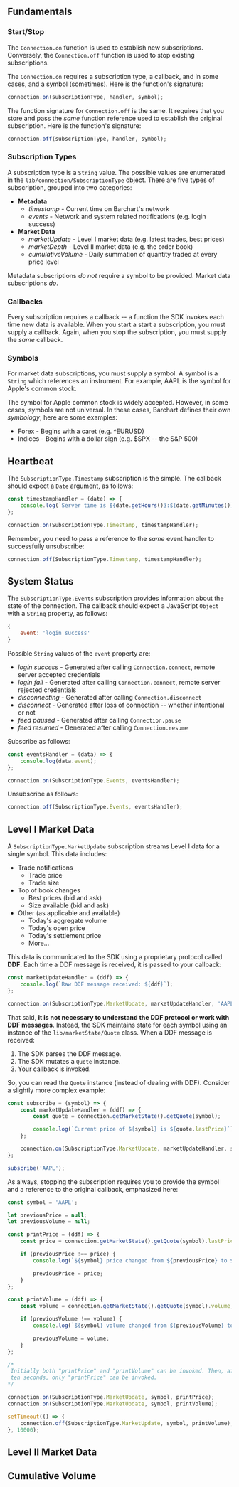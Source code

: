 ## Fundamentals

### Start/Stop

The ```Connection.on``` function is used to establish new subscriptions. Conversely, the ```Connection.off``` function is used to stop existing subscriptions.

The ```Connection.on``` requires a subscription type, a callback, and in some cases, and a symbol (sometimes). Here is the function's signature:

```js
connection.on(subscriptionType, handler, symbol);
```

The function signature for ```Connection.off``` is the same. It requires that you store and pass the *same* function reference used to establish the original subscription. Here is the function's signature:

```js
connection.off(subscriptionType, handler, symbol);
```

### Subscription Types

A subscription type is a ```String``` value. The possible values are enumerated in the ```lib/connection/SubscriptionType``` object. There are five types of subscription, grouped into two categories:

* **Metadata**
  * *timestamp* - Current time on Barchart's network
  * *events* - Network and system related notifications (e.g. login success)
* **Market Data**
  * *marketUpdate* - Level I market data (e.g. latest trades, best prices)
  * *marketDepth* - Level II market data (e.g. the order book)
  * *cumulativeVolume* - Daily summation of quantity traded at every price level

Metadata subscriptions *do not* require a symbol to be provided. Market data subscriptions *do*.

### Callbacks

Every subscription requires a callback -- a function the SDK invokes each time new data is available. When you start a start a subscription, you must supply a callback. Again, when you stop the subscription, you must supply the *same* callback.

### Symbols

For market data subscriptions, you must supply a symbol. A symbol is a ```String``` which references an instrument. For example, AAPL is the symbol for Apple's common stock.

The symbol for Apple common stock is widely accepted. However, in some cases, symbols are not universal. In these cases, Barchart defines their own *symbology*; here are some examples:

* Forex - Begins with a caret (e.g. ^EURUSD)
* Indices - Begins with a dollar sign (e.g. $SPX -- the S&P 500)

## Heartbeat

The ```SubscriptionType.Timestamp``` subscription is the simple. The callback should expect a ```Date``` argument, as follows:

```js
const timestampHandler = (date) => {
	console.log(`Server time is ${date.getHours()}:${date.getMinutes()}`);
};

connection.on(SubscriptionType.Timestamp, timestampHandler);
```

Remember, you need to pass a reference to the *same* event handler to successfully unsubscribe:

```js
connection.off(SubscriptionType.Timestamp, timestampHandler);
```

## System Status

The ```SubscriptionType.Events``` subscription provides information about the state of the connection. The callback should expect a JavaScript ```Object``` with a ```String``` property, as follows:

```js
{
	event: 'login success'
}
```

Possible ```String``` values of the ```event``` property are:

* *login success* - Generated after calling ```Connection.connect```, remote server accepted credentials
* *login fail* - Generated after calling ```Connection.connect```, remote server rejected credentials
* *disconnecting* - Generated after calling ```Connection.disconnect```
* *disconnect* - Generated after loss of connection -- whether intentional or not
* *feed paused* - Generated after calling ```Connection.pause```
* *feed resumed* - Generated after calling ```Connection.resume```

Subscribe as follows:

```js
const eventsHandler = (data) => {
	console.log(data.event);
};

connection.on(SubscriptionType.Events, eventsHandler);
```

Unsubscribe as follows:

```js
connection.off(SubscriptionType.Events, eventsHandler);
```

## Level I Market Data

A ```SubscriptionType.MarketUpdate``` subscription streams Level I data for a single symbol. This data includes:

* Trade notifications
  * Trade price
  * Trade size
* Top of book changes
  * Best prices (bid and ask)
  * Size available (bid and ask)
* Other (as applicable and available)
  * Today's aggregate volume
  * Today's open price
  * Today's settlement price
  * More...

This data is communicated to the SDK using a proprietary protocol called **DDF**. Each time a DDF message is received, it is passed to your callback:

```js
const marketUpdateHandler = (ddf) => {
	console.log(`Raw DDF message received: ${ddf}`);
};

connection.on(SubscriptionType.MarketUpdate, marketUpdateHandler, 'AAPL');
```

That said, **it is not necessary to understand the DDF protocol or work with DDF messages**. Instead, the SDK maintains state for each symbol using an instance of the ```lib/marketState/Quote``` class. When a DDF message is received:

1. The SDK parses the DDF message.
2. The SDK mutates a ```Quote``` instance.
3. Your callback is invoked.

So, you can read the ```Quote``` instance (instead of dealing with DDF). Consider a slightly more complex example:

```js
const subscribe = (symbol) => {
	const marketUpdateHandler = (ddf) => {
		const quote = connection.getMarketState().getQuote(symbol);

		console.log(`Current price of ${symbol} is ${quote.lastPrice}`);
	};

	connection.on(SubscriptionType.MarketUpdate, marketUpdateHandler, symbol);
};

subscribe('AAPL');
```

As always, stopping the subscription requires you to provide the symbol and a reference to the original callback, emphasized here:

```js
const symbol = 'AAPL';

let previousPrice = null;
let previousVolume = null;

const printPrice = (ddf) => {
	const price = connection.getMarketState().getQuote(symbol).lastPrice;

	if (previousPrice !== price) {
		console.log(`${symbol} price changed from ${previousPrice} to ${price}`);

		previousPrice = price;
	}
};

const printVolume = (ddf) => {
	const volume = connection.getMarketState().getQuote(symbol).volume;

	if (previousVolume !== volume) {
		console.log(`${symbol} volume changed from ${previousVolume} to ${volume}`);

		previousVolume = volume;
	}
};

/*
 Initially both "printPrice" and "printVolume" can be invoked. Then, after
 ten seconds, only "printPrice" can be invoked.
*/

connection.on(SubscriptionType.MarketUpdate, symbol, printPrice);
connection.on(SubscriptionType.MarketUpdate, symbol, printVolume);

setTimeout(() => {
	connection.off(SubscriptionType.MarketUpdate, symbol, printVolume);
}, 10000);
```

## Level II Market Data

## Cumulative Volume

